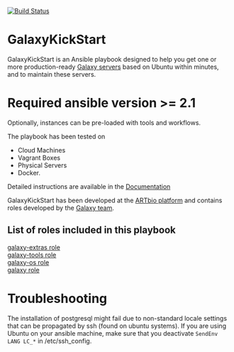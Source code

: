 [![Build Status](https://travis-ci.org/ARTbio/GalaxyKickStart.svg?branch=master)](https://travis-ci.org/ARTbio/GalaxyKickStart)

# GalaxyKickStart

GalaxyKickStart is an Ansible playbook designed to help you get one or more production-ready
 [Galaxy servers](https://usegalaxy.org/) based on Ubuntu within minutes, and to maintain these servers.

# Required ansible version >= 2.1

Optionally, instances can be pre-loaded with tools and workflows.

The playbook has been tested on 

- Cloud Machines
- Vagrant Boxes
- Physical Servers 
- Docker.

Detailed instructions are available in the [Documentation](https://artbio.github.io/GalaxyKickStart/)


GalaxyKickStart has been developed at the [ARTbio platform](http://artbio.fr) and contains roles developed
by the [Galaxy team](https://github.com/galaxyproject/).

List of roles included in this playbook
------

[galaxy-extras role](https://github.com/galaxyproject/ansible-galaxy-extras)  
[galaxy-tools role](https://github.com/galaxyproject/ansible-galaxy-tools)  
[galaxy-os role](https://github.com/galaxyproject/ansible-galaxy-os)  
[galaxy role](https://github.com/galaxyproject/ansible-galaxy)  
 
# Troubleshooting
The installation of postgresql might fail due to non-standard locale settings that can be propagated by ssh (found on ubuntu systems).
If you are using Ubuntu on your ansible machine, make sure that you deactivate `SendEnv LANG LC_*` in /etc/ssh_config.
